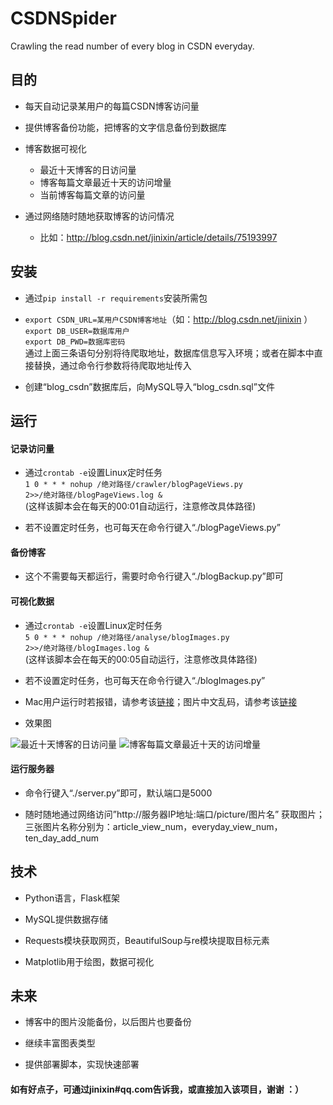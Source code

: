 # CSDNSpider
Crawling the read number of every blog in CSDN everyday.


## 目的  
* 每天自动记录某用户的每篇CSDN博客访问量

* 提供博客备份功能，把博客的文字信息备份到数据库

* 博客数据可视化
    * 最近十天博客的日访问量
    * 博客每篇文章最近十天的访问增量
    * 当前博客每篇文章的访问量

* 通过网络随时随地获取博客的访问情况
    * 比如：http://blog.csdn.net/jinixin/article/details/75193997

## 安装
* 通过<code>pip install -r requirements</code>安装所需包

* <code>export CSDN_URL=某用户CSDN博客地址</code>（如：http://blog.csdn.net/jinixin ）  
<code>export DB_USER=数据库用户</code>  
<code>export DB_PWD=数据库密码</code>  
通过上面三条语句分别将待爬取地址，数据库信息写入环境；或者在脚本中直接替换，通过命令行参数将待爬取地址传入

* 创建“blog_csdn”数据库后，向MySQL导入“blog_csdn.sql”文件


## 运行
#### 记录访问量
* 通过<code>crontab -e</code>设置Linux定时任务  
<code>1 0 * * * nohup /绝对路径/crawler/blogPageViews.py 2>>/绝对路径/blogPageViews.log &</code>  
(这样该脚本会在每天的00:01自动运行，注意修改具体路径)

* 若不设置定时任务，也可每天在命令行键入“./blogPageViews.py”

#### 备份博客
* 这个不需要每天都运行，需要时命令行键入“./blogBackup.py”即可

#### 可视化数据
* 通过<code>crontab -e</code>设置Linux定时任务  
<code>5 0 * * * nohup /绝对路径/analyse/blogImages.py 2>>/绝对路径/blogImages.log &</code>  
(这样该脚本会在每天的00:05自动运行，注意修改具体路径)

* 若不设置定时任务，也可每天在命令行键入“./blogImages.py”

* Mac用户运行时若报错，请参考该[链接](https://stackoverflow.com/questions/21784641/installation-issue-with-matplotlib-python)；图片中文乱码，请参考该[链接](https://www.zhihu.com/question/25404709)  

* 效果图  

![最近十天博客的日访问量](http://i4.buimg.com/596409/a3b23dcec3ecb4e9.png)
![博客每篇文章最近十天的访问增量 ](http://i4.buimg.com/596409/f5c8fc3682dba249.png)

#### 运行服务器
* 命令行键入“./server.py”即可，默认端口是5000  

* 随时随地通过网络访问”http://服务器IP地址:端口/picture/图片名”  获取图片；三张图片名称分别为：article_view_num，everyday_view_num，ten_day_add_num


## 技术
* Python语言，Flask框架  

* MySQL提供数据存储  

* Requests模块获取网页，BeautifulSoup与re模块提取目标元素  

* Matplotlib用于绘图，数据可视化

## 未来
* 博客中的图片没能备份，以后图片也要备份

* 继续丰富图表类型

* 提供部署脚本，实现快速部署

#### 如有好点子，可通过jinixin#qq.com告诉我，或直接加入该项目，谢谢 ：）


